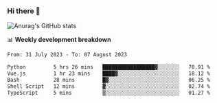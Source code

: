 ### Hi there 👋
![Anurag's GitHub stats](https://github-readme-stats.vercel.app/api?username=jami1024&show_icons=true&theme=radical)

📊 **Weekly development breakdown**
<!--START_SECTION:waka-->

```txt
From: 31 July 2023 - To: 07 August 2023

Python         5 hrs 26 mins   █████████████████▓░░░░░░░   70.91 %
Vue.js         1 hr 23 mins    ████▓░░░░░░░░░░░░░░░░░░░░   18.12 %
Bash           28 mins         █▓░░░░░░░░░░░░░░░░░░░░░░░   06.25 %
Shell Script   12 mins         ▓░░░░░░░░░░░░░░░░░░░░░░░░   02.74 %
TypeScript     5 mins          ▒░░░░░░░░░░░░░░░░░░░░░░░░   01.27 %
```

<!--END_SECTION:waka-->
<!--
**jami1024/jami1024** is a ✨ _special_ ✨ repository because its `README.md` (this file) appears on your GitHub profile.

Here are some ideas to get you started:

- 🔭 I’m currently working on ...
- 🌱 I’m currently learning ...
- 👯 I’m looking to collaborate on ...
- 🤔 I’m looking for help with ...
- 💬 Ask me about ...
- 📫 How to reach me: ...
- 😄 Pronouns: ...
- ⚡ Fun fact: ...
-->
